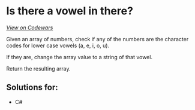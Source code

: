 # Is there a vowel in there?
[*View on Codewars*](https://www.codewars.com/kata/is-there-a-vowel-in-there)


Given an array of numbers, check if any of the numbers are the character codes for lower case vowels (a, e, i, o, u).

If they are, change the array value to a string of that vowel.

Return the resulting array.

## Solutions for:

- C#